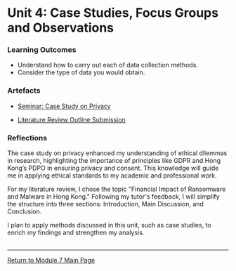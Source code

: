 # Unit 4: Case Studies, Focus Groups and Observations

### Learning Outcomes
 - Understand how to carry out each of data collection methods.
 - Consider the type of data you would obtain.

### Artefacts 
 - [Seminar: Case Study on Privacy](RMPP_Unit04_Seminar.md)

 - [Literature Review Outline Submission](RMPP_Unit04_Activity.md) 

### Reflections
The case study on privacy enhanced my understanding of ethical dilemmas in research, highlighting the importance of principles like GDPR and Hong Kong’s PDPO in ensuring privacy and consent. This knowledge will guide me in applying ethical standards to my academic and professional work.

For my literature review, I chose the topic "Financial Impact of Ransomware and Malware in Hong Kong." Following my tutor's feedback, I will simplify the structure into three sections: Introduction, Main Discussion, and Conclusion.

I plan to apply methods discussed in this unit, such as case studies, to enrich my findings and strengthen my analysis.
<br><br>

--- 

[Return to Module 7 Main Page](RMPP_main.md)
